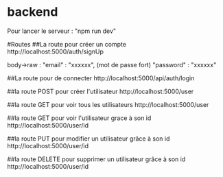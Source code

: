 # backend
Pour lancer le serveur : "npm run dev"

#Routes
##La route pour créer un compte
http://localhost:5000/auth/signUp

body->raw :
  "email" : "xxxxxx", (mot de passe fort)
  "password" : "xxxxxx"


##La route pour de connecter
http://localhost:5000/api/auth/login


##la route POST pour créer l'utilisateur
http://localhost:5000/user


##la route GET pour voir tous les utilisateurs
http://localhost:5000/user


##la route GET pour voir l'utilisateur grace à son id
http://localhost:5000/user/id


##la route PUT pour modifier un utilisateur grâce à son id
http://localhost:5000/user/id


##la route DELETE pour supprimer un utilisateur grâce à son id
http://localhost:5000/user/id